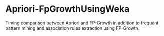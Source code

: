 # Apriori-FpGrowthUsingWeka
Timing comparison between Apriori and FP-Growth in addition to frequent pattern mining and association rules extraction using FP-Growth.
